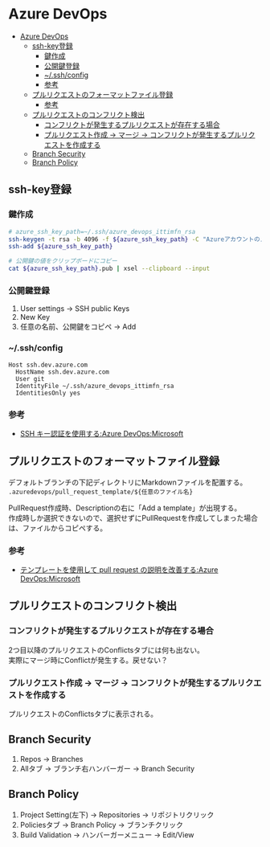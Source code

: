 # Azure DevOps

- [Azure DevOps](#azure-devops)
  - [ssh-key登録](#ssh-key登録)
    - [鍵作成](#鍵作成)
    - [公開鍵登録](#公開鍵登録)
    - [~/.ssh/config](#sshconfig)
    - [参考](#参考)
  - [プルリクエストのフォーマットファイル登録](#プルリクエストのフォーマットファイル登録)
    - [参考](#参考-1)
  - [プルリクエストのコンフリクト検出](#プルリクエストのコンフリクト検出)
    - [コンフリクトが発生するプルリクエストが存在する場合](#コンフリクトが発生するプルリクエストが存在する場合)
    - [プルリクエスト作成 -\> マージ -\> コンフリクトが発生するプルリクエストを作成する](#プルリクエスト作成---マージ---コンフリクトが発生するプルリクエストを作成する)
  - [Branch Security](#branch-security)
  - [Branch Policy](#branch-policy)

## ssh-key登録

### 鍵作成

``` bash
# azure_ssh_key_path=~/.ssh/azure_devops_ittimfn_rsa
ssh-keygen -t rsa -b 4096 -f ${azure_ssh_key_path} -C "Azureアカウントのメールアドレス"
ssh-add ${azure_ssh_key_path}

# 公開鍵の値をクリップボードにコピー
cat ${azure_ssh_key_path}.pub | xsel --clipboard --input
```

### 公開鍵登録

1. User settings -> SSH public Keys
2. New Key
3. 任意の名前、公開鍵をコピペ -> Add

### ~/.ssh/config

```
Host ssh.dev.azure.com
  HostName ssh.dev.azure.com
  User git
  IdentityFile ~/.ssh/azure_devops_ittimfn_rsa
  IdentitiesOnly yes
```

### 参考

- [SSH キー認証を使用する:Azure DevOps:Microsoft](https://learn.microsoft.com/ja-jp/azure/devops/repos/git/use-ssh-keys-to-authenticate?view=azure-devops)

## プルリクエストのフォーマットファイル登録

デフォルトブランチの下記ディレクトリにMarkdownファイルを配置する。  
```.azuredevops/pull_request_template/${任意のファイル名}```

PullRequest作成時、Descriptionの右に「Add a template」が出現する。  
作成時しか選択できないので、選択せずにPullRequestを作成してしまった場合は、ファイルからコピペする。

### 参考

- [テンプレートを使用して pull request の説明を改善する:Azure DevOps:Microsoft](https://learn.microsoft.com/ja-jp/azure/devops/repos/git/pull-request-templates?view=azure-devops)

## プルリクエストのコンフリクト検出

### コンフリクトが発生するプルリクエストが存在する場合

2つ目以降のプルリクエストのConflictsタブには何も出ない。  
実際にマージ時にConflictが発生する。戻せない？

### プルリクエスト作成 -> マージ -> コンフリクトが発生するプルリクエストを作成する

プルリクエストのConflictsタブに表示される。

## Branch Security

1. Repos -> Branches
2. Allタブ -> ブランチ右ハンバーガー -> Branch Security

## Branch Policy

1. Project Setting(左下) -> Repositories -> リポジトリクリック
2. Policiesタブ -> Branch Policy -> ブランチクリック
3. Build Validation -> ハンバーガーメニュー -> Edit/View